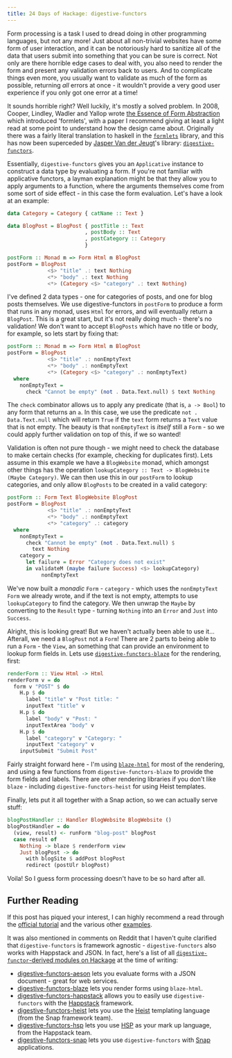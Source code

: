```yaml
---
title: 24 Days of Hackage: digestive-functors
---
```


Form processing is a task I used to dread doing in other programming languages,
but not any more! Just about all non-trivial websites have some form of user
interaction, and it can be notoriously hard to sanitize all of the data that
users submit into something that you can be sure is correct. Not only are there
horrible edge cases to deal with, you also need to render the form and present
any validation errors back to users. And to complicate things even more, you
usually want to validate as much of the form as possible, returning *all* errors
at once - it wouldn't provide a very good user experience if you only got one
error at a time!

It sounds horrible right? Well luckily, it's mostly a solved problem. In 2008,
Cooper, Lindley, Wadler and Yallop wrote
[the Essence of Form Abstraction](http://groups.inf.ed.ac.uk/links/formlets/)
which introduced 'formlets', with a paper I recommend giving at least a light
read at some point to understand how the design came about. Originally there was
a fairly literal translation to haskell in the
[`formlets`](http://hackage.haskell.org/package/formlets) library, and this has
now been superceded by [Jasper Van der Jeugt](http://jaspervdj.be/)'s library:
[`digestive-functors`](http://hackage.haskell.org/package/digestive-functors).

Essentially, `digestive-functors` gives you an `Applicative` instance to
construct a data type by evaluating a form. If you're not familiar with
applicative functors, a layman explanation might be that they allow you to apply
arguments to a function, where the arguments themselves come from some sort of
side effect - in this case the form evaluation. Let's have a look at an example:

```haskell
data Category = Category { catName :: Text }

data BlogPost = BlogPost { postTitle :: Text
                         , postBody :: Text
                         , postCategory :: Category
                         }

postForm :: Monad m => Form Html m BlogPost
postForm = BlogPost
             <$> "title" .: text Nothing
             <*> "body" .: text Nothing
             <*> (Category <$> "category" .: text Nothing)
```

I've defined 2 data types - one for categories of posts, and one for blog posts
themselves. We use digestive-functors in `postForm` to produce a form that runs
in any monad, uses `Html` for errors, and will eventually return a
`BlogPost`. This is a great start, but it's not really doing much - there's no
validation! We don't want to accept `BlogPosts` which have no title or body, for
example, so lets start by fixing that:

```haskell
postForm :: Monad m => Form Html m BlogPost
postForm = BlogPost
             <$> "title" .: nonEmptyText
             <*> "body" .: nonEmptyText
             <*> (Category <$> "category" .: nonEmptyText)
  where
    nonEmptyText =
      check "Cannot be empty" (not . Data.Text.null) $ text Nothing
```

The `check` combinator allows us to apply any predicate (that is, `a -> Bool`)
to any form that returns an `a`. In this case, we use the predicate `not
. Data.Text.null` which will return `True` if the `text` form returns a `Text`
value that is not empty. The beauty is that `nonEmptyText` is *itself* still a
`Form` - so we could apply further validation on top of this, if we so wanted!

Validation is often not pure though - we might need to check the database to
make certain checks (for example, checking for duplicates first). Lets assume in
this example we have a `BlogWebsite` monad, which amongst other things has the
operation `lookupCategory :: Text -> BlogWebsite (Maybe Category)`. We can then
use this in our `postForm` to lookup categories, and only allow `BlogPosts` to
be created in a valid category:

```haskell
postForm :: Form Text BlogWebsite BlogPost
postForm = BlogPost
             <$> "title" .: nonEmptyText
             <*> "body" .: nonEmptyText
             <*> "category" .: category
  where
    nonEmptyText =
      check "Cannot be empty" (not . Data.Text.null) $
        text Nothing
    category =
      let failure = Error "Category does not exist"
      in validateM (maybe failure Success) <$> lookupCategory)
           nonEmptyText
```

We've now built a *monadic* `Form` - `category` - which uses the `nonEmptyText`
`Form` we already wrote, and if the text is not empty, attempts to use
`lookupCategory` to find the category. We then unwrap the `Maybe` by converting
to the `Result` type - turning `Nothing` into an `Error` and `Just` into
`Success`.

Alright, this is looking great! But we haven't actually been able to use
it... Afterall, we need a `BlogPost` not a `Form`! There are 2 parts to being
able to run a `Form` - the `View`, an something that can provide an environment
to lookup form fields in. Lets use
[`digestive-functors-blaze`](http://hackage.haskell.org/package/digestive-functors-blaze)
for the rendering, first:

```haskell
renderForm :: View Html -> Html
renderForm v = do
  form v "POST" $ do
    H.p $ do
      label "title" v "Post title: "
      inputText "title" v
    H.p $ do
      label "body" v "Post: "
      inputTextArea "body" v
    H.p $ do
      label "category" v "Category: "
      inputText "category" v
    inputSubmit "Submit Post"
```

Fairly straight forward here - I'm using
[`blaze-html`](http://hackage.haskell.org/package/blaze-html) for most of the
rendering, and using a few functions from `digestive-functors-blaze` to provide
the form fields and labels. There are other rendering libraries if you don't
like `blaze` - including `digestive-functors-heist` for using Heist templates.

Finally, lets put it all together with a Snap action, so we can actually serve
stuff:

```haskell
blogPostHandler :: Handler BlogWebsite BlogWebsite ()
blogPostHandler = do
  (view, result) <- runForm "blog-post" blogPost
  case result of
    Nothing -> blaze $ renderForm view
    Just blogPost -> do
      with blogSite $ addPost blogPost
      redirect (postUlr blogPost)
```

Voila! So I guess form processing doesn't have to be so hard after all.

## Further Reading

If this post has piqued your interest, I can highly recommend a read through the
[official tutorial](https://github.com/jaspervdj/digestive-functors/blob/master/examples/tutorial.lhs) and the various other [examples](https://github.com/jaspervdj/digestive-functors/tree/master/examples).

It was also mentioned in comments on Reddit that I haven't quite clarified that
`digestive-functors` is framework agnostic - `digestive-functors` also works
with Happstack and JSON. In fact, here's a list of all
[`digestive-functor`-derived modules on Hackage](http://packdeps.haskellers.com/reverse/digestive-functors)
at the time of writing:

- [digestive-functors-aeson](http://hackage.haskell.org/package/digestive-functors-aeson)
  lets you evaluate forms with a JSON document - great for web services.
- [digestive-functors-blaze](http://hackage.haskell.org/package/digestive-functors-blaze)
  lets you render forms using `blaze-html`.
- [digestive-functors-happstack](http://hackage.haskell.org/package/digestive-functors-happstack)
  allows you to easily use `digestive-functors` with the
  [Happstack](http://happstack.com) framework.
- [digestive-functors-heist](http://hackage.haskell.org/package/digestive-functors-heist)
  lets you use the [Heist](http://snapframework.com/docs/tutorials/heist)
  templating language (from the Snap framework team).
- [digestive-functors-hsp](http://hackage.haskell.org/package/digestive-functors-hsp)
  lets you use [HSP](http://www.happstack.com/docs/happstack-hsp-7.1.0/doc/html/happstack-hsp/index.html)
  as your mark up language, from the Happstack team.
- [digestive-functors-snap](http://hackage.haskell.org/package/digestive-functors-happstack)
  lets you use `digestive-functors` with [Snap](http://snapframework.com) applications.
